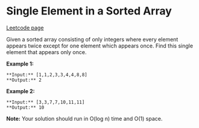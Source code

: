 # Single Element in a Sorted Array
[Leetcode page](https://leetcode.com/problems/single-element-in-a-sorted-array/description)

Given a sorted array consisting of only integers where every element appears
twice except for one element which appears once. Find this single element that
appears only once.

**Example 1:**  

    
    
    **Input:** [1,1,2,3,3,4,4,8,8]
    **Output:** 2
    

**Example 2:**  

    
    
    **Input:** [3,3,7,7,10,11,11]
    **Output:** 10
    

**Note:** Your solution should run in O(log n) time and O(1) space.


